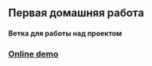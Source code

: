 ## Первая домашняя работа

#### Ветка для работы над проектом

### [Online demo](https://chimney-2m1f.vercel.app/)
